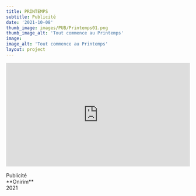```yaml
---
title: PRINTEMPS       
subtitle: Publicité
date: '2021-10-08'
thumb_image: images/PUB/Printemps01.png
thumb_image_alt: 'Tout commence au Printemps'
image: 
image_alt: 'Tout commence au Printemps'
layout: project
---
```


<div style="padding:56.25% 0 0 0;position:relative;"><iframe src="https://player.vimeo.com/video/699445339?h=bb5c2ea445&autoplay=1&color=ffffff&title=0&byline=0&portrait=0" style="position:absolute;top:0;left:0;width:100%;height:100%;" frameborder="0" allow="autoplay; fullscreen; picture-in-picture" allowfullscreen></iframe></div><script src="https://player.vimeo.com/api/player.js"></script>
<br>
Publicité <br>
**Onirim** <br>
2021 <br>
